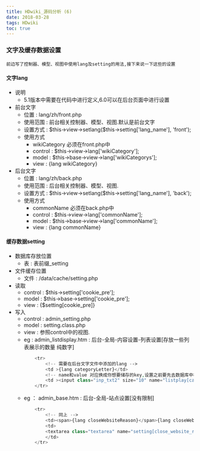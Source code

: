 ```yaml
---
title: HDwiki_源码分析 (6)
date: 2018-03-28
tags: HDwiki
toc: true
---
```


### 文字及缓存数据设置
    前边写了控制器、模型、视图中使用lang及setting的用法,接下来说一下这些的设置

<!-- more -->

#### 文字lang
- 说明
    * 5.1版本中需要在代码中进行定义,6.0可以在后台页面中进行设置
- 前台文字
    * 位置 : lang/zh/front.php
    * 使用范围 : 前台相关控制器、模型、视图.默认是前台文字
    * 设置方式 : \$this->view->setlang($this->setting['lang_name'], 'front');
    * 使用方式
        * wikiCategory 必须在front.php中
        * control : $this->view->lang['wikiCategory']; 
        * model :  $this->base->view->lang['wikiCategorys'];
        * view : {lang wikiCategory}
- 后台文字
    * 位置 : lang/zh/back.php
    * 使用范围 : 后台相关控制器、模型、视图.
    * 设置方式 : \$this->view->setlang($this->setting['lang_name'], 'back');
    * 使用方式
        * commonName 必须在back.php中
        * control : $this->view->lang['commonName']; 
        * model :  $this->base->view->lang['commonName'];
        * view : {lang commonName}

#### 缓存数据setting
- 数据库存放位置
    * 表 : 表前缀_setting
- 文件缓存位置
    * 文件 : /data/cache/setting.php
- 读取 
    * control : $this->setting['cookie_pre'];
    * model :  $this->base->setting['cookie_pre'];
    * view : {$setting[cookie_pre]}
- 写入
    * control : admin_setting.php
    * model : setting.class.php
    * view : 参照control中的视图.
    * eg : admin_listdisplay.htm : 后台-全局-内容设置-列表设置[存放一些列表展示的数量 纯数字]
        ```php
            <tr>
                <!-- 需要在后台文字文件中添加的lang -->
                <td >{lang categoryLetter}</td>
                <!-- name和value 对应换成你想要储存的key,设置之前要先去数据库中核对,重复会覆盖前者 -->
                <td ><input class="inp_txt2" size="10" name="listplay[category_letter]"  maxlength="10" value="{$listdisplay['category_letter']}" /></td>
            </tr>
        ```
    * eg ： admin_base.htm : 后台-全局-站点设置[没有限制]
        ```php
            <tr>
                <!-- 同上 -->
                <td><span>{lang closeWebsiteReason}</span>{lang closeWebsiteReasonTip}</td>
                <td>
                <textarea class="textarea" name="setting[close_website_reason]" style="width:300px" rows="3">{$setting['close_website_reason']}</textarea>
                </td>
            </tr>
        ```


